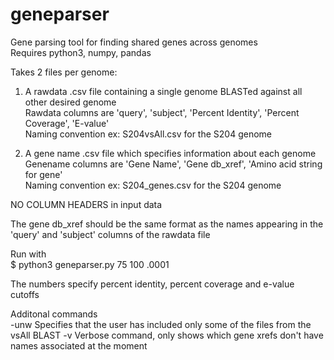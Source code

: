 # geneparser
Gene parsing tool for finding shared genes across genomes  
Requires python3, numpy, pandas  

Takes 2 files per genome:  

1) A rawdata .csv file containing a single genome BLASTed against all other desired genome  
Rawdata columns are 'query', 'subject', 'Percent Identity', 'Percent Coverage', 'E-value'  
Naming convention ex: S204vsAll.csv for the S204 genome  

2) A gene name .csv file which specifies information about each genome  
Genename columns are 'Gene Name', 'Gene db_xref', 'Amino acid string for gene'  
Naming convention ex: S204_genes.csv for the S204 genome  

NO COLUMN HEADERS in input data    

The gene db_xref should be the same format as the names appearing in the 'query' and 'subject' columns of the rawdata file  

Run with  
$ python3 geneparser.py 75 100 .0001  

The numbers specify percent identity, percent coverage and e-value cutoffs  

Additonal commands  
-unw Specifies that the user has included only some of the files from the vsAll BLAST 
-v Verbose command, only shows which gene xrefs don't have names associated at the moment
